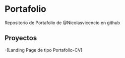 # Portafolio

Repositorio de Portafolio de @Nicolasvicencio en github

## Proyectos

-[Landing Page de tipo Portafolio-CV]